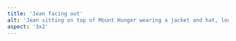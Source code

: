 ```yaml
---
title: 'Jean facing out'
alt: 'Jean sitting on top of Mount Hunger wearing a jacket and hat, looking at mountain views'
aspect: '3x2'
---
```


